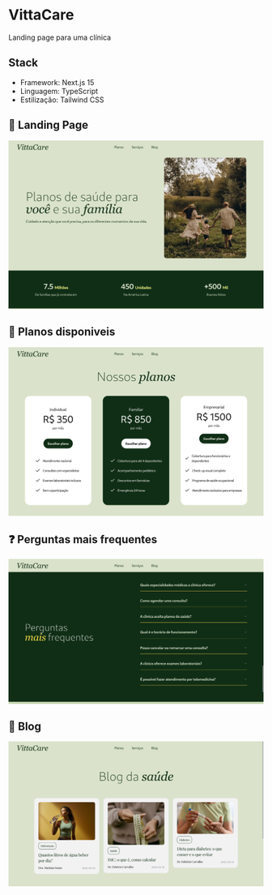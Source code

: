 # VittaCare
Landing page para uma clínica

## Stack
- Framework: Next.js 15
- Linguagem: TypeScript
- Estilização: Tailwind CSS


## 🏡 Landing Page
![VittaCare](https://github.com/fca-01/vittaCare/blob/main/assets/vittacare.png)

## 💼 Planos disponiveis
![VittaCare](https://github.com/fca-01/vittaCare/blob/main/assets/plans.png)

## ❓ Perguntas mais frequentes
![VittaCare](https://github.com/fca-01/vittaCare/blob/main/assets/questions.png)


## 📝 Blog
![VittaCare](https://github.com/fca-01/vittaCare/blob/main/assets/blog.png)
